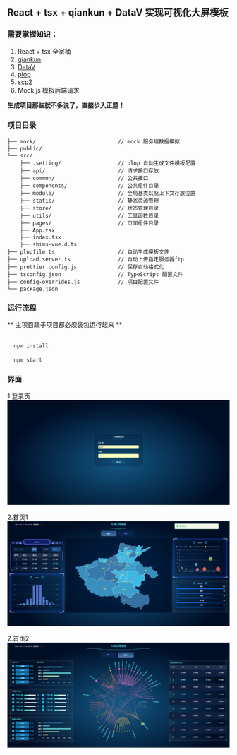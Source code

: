 ## React + tsx + qiankun + DataV 实现可视化大屏模板

### 需要掌握知识：
1. React + tsx 全家桶
2. [qiankun](https://qiankun.umijs.org/api)
3. [DataV](http://datav-react.jiaminghi.com/guide/)
4. [plop](https://github.com/plopjs/plop)
5. [scp2](https://www.npmjs.com/package/scp2)
6. Mock.js 模拟后端请求

**生成项目那些就不多说了，直接步入正题！**

### 项目目录
```
├── mock/                          // mock 服务端数据模拟
├── public/                        
└── src/
    ├── .setting/                  // plop 自动生成文件模板配置
    ├── api/                       // 请求接口存放
    ├── common/                    // 公共接口
    ├── components/                // 公共组件目录
    ├── module/                    // 全局基类以及上下文存放位置
    ├── static/                    // 静态资源管理
    ├── store/                     // 状态管理目录
    ├── utils/                     // 工具函数目录
    ├── pages/                     // 页面组件目录
    ├── App.tsx
    ├── index.tsx
    ├── shims-vue.d.ts
├── plopfile.ts                    // 自动生成模板文件
├── upload.server.ts               // 自动上传指定服务器ftp
├── prettier.config.js             // 保存自动格式化
├── tsconfig.json                  // TypeScript 配置文件
├── config-overrides.js            // 项目配置文件
└── package.json

```

### 运行流程

** 主项目跟子项目都必须装包运行起来 **

```

  npm install

  npm start

```

### 界面

1.登录页
![Image text](image/README/1628669595952.png)

2.首页1
![Image text](image/README/1628669744066.png)

2.首页2
![Image text](image/README/1628669820216.png)